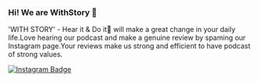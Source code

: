 ### Hi! We are WithStory 👋



'WITH STORY' - Hear it & Do it💯 will make a great change in your daily life.Love hearing our podcast and make a genuine review by spaming our Instagram page.Your reviews make us strong and efficient to have podcast of strong values.

[![Instagram Badge](https://img.shields.io/badge/Instagram-E4405F?style=for-the-badge&logo=instagram&logoColor=white)](https://www.instagram.com/teamwithstory/)
